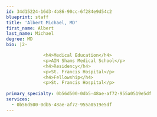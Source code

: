 ```yaml
---
id: 34d15224-16d3-4b86-90cc-6f284e9d54c2
blueprint: staff
title: 'Albert Michael, MD'
first_name: Albert
last_name: Michael
degree: MD
bio: |2-

              <h4>Medical Education</h4>
              <p>AIN Shams Medical School</p>
              <h4>Residency</h4>
              <p>St. Francis Hospital</p>
              <h4>Fellowship</h4>
              <p>St. Francis Hospital</p>
          
primary_specialty: 0b56d500-0db5-48ae-af72-955a0519e5df
services:
  - 0b56d500-0db5-48ae-af72-955a0519e5df
---
```

